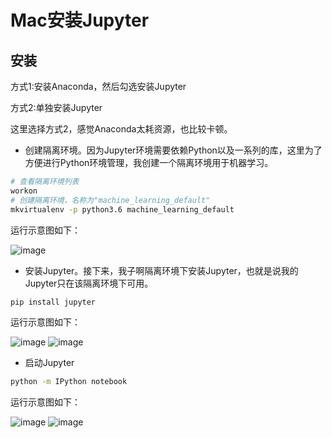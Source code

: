 # Mac安装Jupyter

## 安装

方式1:安装Anaconda，然后勾选安装Jupyter

方式2:单独安装Jupyter

这里选择方式2，感觉Anaconda太耗资源，也比较卡顿。

- 创建隔离环境。因为Jupyter环境需要依赖Python以及一系列的库，这里为了方便进行Python环境管理，我创建一个隔离环境用于机器学习。

```bash
# 查看隔离环境列表
workon
# 创建隔离环境，名称为"machine_learning_default"
mkvirtualenv -p python3.6 machine_learning_default
```

运行示意图如下：

![image](https://raw.githubusercontent.com/zhusheng/blog/master/ai/01.png)

- 安装Jupyter。接下来，我子啊隔离环境下安装Jupyter，也就是说我的Jupyter只在该隔离环境下可用。

```bash
pip install jupyter
```

运行示意图如下：

![image](https://raw.githubusercontent.com/zhusheng/blog/master/ai/02.png)
![image](https://raw.githubusercontent.com/zhusheng/blog/master/ai/03.png)

- 启动Jupyter

```bash
python -m IPython notebook
```

运行示意图如下：

![image](https://raw.githubusercontent.com/zhusheng/blog/master/ai/04.png)
![image](https://raw.githubusercontent.com/zhusheng/blog/master/ai/05.png)